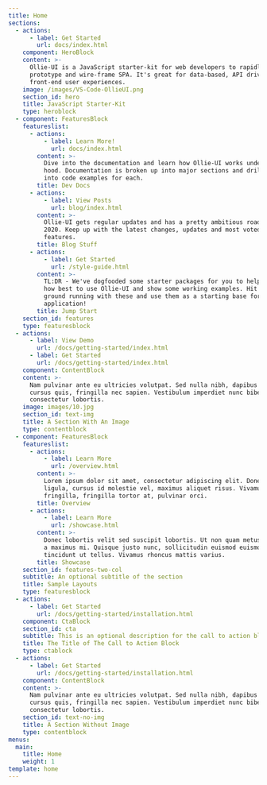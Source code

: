 ```yaml
---
title: Home
sections:
  - actions:
      - label: Get Started
        url: docs/index.html
    component: HeroBlock
    content: >-
      Ollie-UI is a JavaScript starter-kit for web developers to rapidly
      prototype and wire-frame SPA. It's great for data-based, API driven
      front-end user experiences.
    image: /images/VS-Code-OllieUI.png
    section_id: hero
    title: JavaScript Starter-Kit
    type: heroblock
  - component: FeaturesBlock
    featureslist:
      - actions:
          - label: Learn More!
            url: docs/index.html
        content: >-
          Dive into the documentation and learn how Ollie-UI works under the
          hood. Documentation is broken up into major sections and drills-down
          into code examples for each.
        title: Dev Docs
      - actions:
          - label: View Posts
            url: blog/index.html
        content: >-
          Ollie-UI gets regular updates and has a pretty ambitious road-map for
          2020. Keep up with the latest changes, updates and most voted upon
          features.
        title: Blog Stuff
      - actions:
          - label: Get Started
            url: /style-guide.html
        content: >-
          TL:DR - We've dogfooded some starter packages for you to help learn
          how best to use Ollie-UI and show some working examples. Hit the
          ground running with these and use them as a starting base for any
          application!
        title: Jump Start
    section_id: features
    type: featuresblock
  - actions:
      - label: View Demo
        url: /docs/getting-started/index.html
      - label: Get Started
        url: /docs/getting-started/index.html
    component: ContentBlock
    content: >-
      Nam pulvinar ante eu ultricies volutpat. Sed nulla nibh, dapibus sit amet
      cursus quis, fringilla nec sapien. Vestibulum imperdiet nunc bibendum
      consectetur lobortis.
    image: images/10.jpg
    section_id: text-img
    title: A Section With An Image
    type: contentblock
  - component: FeaturesBlock
    featureslist:
      - actions:
          - label: Learn More
            url: /overview.html
        content: >-
          Lorem ipsum dolor sit amet, consectetur adipiscing elit. Donec nisl
          ligula, cursus id molestie vel, maximus aliquet risus. Vivamus in nibh
          fringilla, fringilla tortor at, pulvinar orci.
        title: Overview
      - actions:
          - label: Learn More
            url: /showcase.html
        content: >-
          Donec lobortis velit sed suscipit lobortis. Ut non quam metus. Nullam
          a maximus mi. Quisque justo nunc, sollicitudin euismod euismod at,
          tincidunt ut tellus. Vivamus rhoncus mattis varius.
        title: Showcase
    section_id: features-two-col
    subtitle: An optional subtitle of the section
    title: Sample Layouts
    type: featuresblock
  - actions:
      - label: Get Started
        url: /docs/getting-started/installation.html
    component: CtaBlock
    section_id: cta
    subtitle: This is an optional description for the call to action block.
    title: The Title of The Call to Action Block
    type: ctablock
  - actions:
      - label: Get Started
        url: /docs/getting-started/installation.html
    component: ContentBlock
    content: >-
      Nam pulvinar ante eu ultricies volutpat. Sed nulla nibh, dapibus sit amet
      cursus quis, fringilla nec sapien. Vestibulum imperdiet nunc bibendum
      consectetur lobortis.
    section_id: text-no-img
    title: A Section Without Image
    type: contentblock
menus:
  main:
    title: Home
    weight: 1
template: home
---
```


